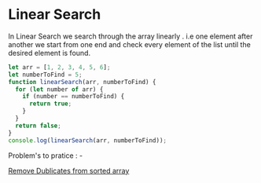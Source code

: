 # Linear Search

In Linear Search we search through the array linearly . i.e one element after another
 we start from one end and check every element of the list until the desired element is found.
```javascript
let arr = [1, 2, 3, 4, 5, 6];
let numberToFind = 5;
function linearSearch(arr, numberToFind) {
  for (let number of arr) {
    if (number == numberToFind) {
      return true;
    }
  }
  return false;
}
console.log(linearSearch(arr, numberToFind));
```

Problem's to pratice : -

[Remove Dublicates from sorted array](https://leetcode.com/problems/remove-duplicates-from-sorted-array/)
